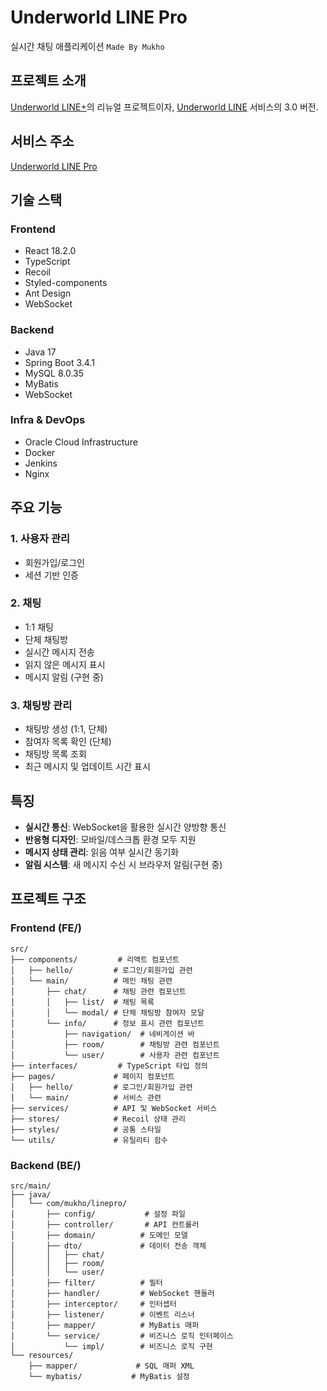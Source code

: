 # Underworld LINE Pro

실시간 채팅 애플리케이션 `Made By Mukho`

## 프로젝트 소개

[Underworld LINE+](https://github.com/mukhoplus/Underworld-LINE-Plus)의 리뉴얼 프로젝트이자, [Underworld LINE](https://github.com/mukhoplus/Underworld-LINE) 서비스의 3.0 버전.

## 서비스 주소

[Underworld LINE Pro](https://linepro.mukho.r-e.kr)

## 기술 스택

### Frontend

- React 18.2.0
- TypeScript
- Recoil
- Styled-components
- Ant Design
- WebSocket

### Backend

- Java 17
- Spring Boot 3.4.1
- MySQL 8.0.35
- MyBatis
- WebSocket

### Infra & DevOps

- Oracle Cloud Infrastructure
- Docker
- Jenkins
- Nginx

## 주요 기능

### 1. 사용자 관리

- 회원가입/로그인
- 세션 기반 인증

### 2. 채팅

- 1:1 채팅
- 단체 채팅방
- 실시간 메시지 전송
- 읽지 않은 메시지 표시
- 메시지 알림 (구현 중)

### 3. 채팅방 관리

- 채팅방 생성 (1:1, 단체)
- 참여자 목록 확인 (단체)
- 채팅방 목록 조회
- 최근 메시지 및 업데이트 시간 표시

## 특징

- **실시간 통신**: WebSocket을 활용한 실시간 양방향 통신
- **반응형 디자인**: 모바일/데스크톱 환경 모두 지원
- **메시지 상태 관리**: 읽음 여부 실시간 동기화
- **알림 시스템**: 새 메시지 수신 시 브라우저 알림(구현 중)

## 프로젝트 구조

### Frontend (FE/)

```
src/
├── components/         # 리액트 컴포넌트
│   ├── hello/         # 로그인/회원가입 관련
│   └── main/          # 메인 채팅 관련
│       ├── chat/      # 채팅 관련 컴포넌트
│       │   ├── list/  # 채팅 목록
│       │   └── modal/ # 단체 채팅방 참여자 모달
│       └── info/      # 정보 표시 관련 컴포넌트
│           ├── navigation/  # 네비게이션 바
│           ├── room/        # 채팅방 관련 컴포넌트
│           └── user/        # 사용자 관련 컴포넌트
├── interfaces/         # TypeScript 타입 정의
├── pages/             # 페이지 컴포넌트
│   ├── hello/         # 로그인/회원가입 관련
│   └── main/          # 서비스 관련
├── services/          # API 및 WebSocket 서비스
├── stores/            # Recoil 상태 관리
├── styles/            # 공통 스타일
└── utils/             # 유틸리티 함수
```

### Backend (BE/)

```
src/main/
├── java/
│   └── com/mukho/linepro/
│       ├── config/           # 설정 파일
│       ├── controller/       # API 컨트롤러
│       ├── domain/          # 도메인 모델
│       ├── dto/             # 데이터 전송 객체
│       │   ├── chat/
│       │   ├── room/
│       │   └── user/
│       ├── filter/          # 필터
│       ├── handler/         # WebSocket 핸들러
│       ├── interceptor/     # 인터셉터
│       ├── listener/        # 이벤트 리스너
│       ├── mapper/          # MyBatis 매퍼
│       └── service/         # 비즈니스 로직 인터페이스
│           └── impl/        # 비즈니스 로직 구현
└── resources/
    ├── mapper/             # SQL 매퍼 XML
    └── mybatis/           # MyBatis 설정
```
